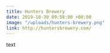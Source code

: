 ```yaml
---
title: Hunters Brewery
date: 2019-10-30 09:58:00 +00:00
image: "/uploads/hunters-brewery.png"
link: http://huntersbrewery.com/
---
```


text
